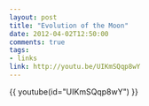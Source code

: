 ```yaml
---
layout: post
title: "Evolution of the Moon"
date: 2012-04-02T12:50:00
comments: true
tags:
- links
link: http://youtu.be/UIKmSQqp8wY
---
```

{{ youtube(id="UIKmSQqp8wY") }}
